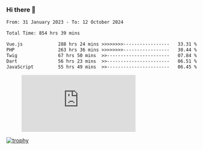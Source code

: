 ### Hi there 👋
<!--START_SECTION:waka-->

```txt
From: 31 January 2023 - To: 12 October 2024

Total Time: 854 hrs 39 mins

Vue.js             288 hrs 24 mins >>>>>>>>-----------------   33.31 %
PHP                263 hrs 36 mins >>>>>>>>-----------------   30.44 %
Twig               67 hrs 50 mins  >>-----------------------   07.84 %
Dart               56 hrs 23 mins  >>-----------------------   06.51 %
JavaScript         55 hrs 49 mins  >>-----------------------   06.45 %
```

<!--END_SECTION:waka-->
<!-- 
- 🔭 I’m currently working on ...
- 🌱 I’m currently learning ...
- 👯 I’m looking to collaborate on ...
- 🤔 I’m looking for help with ...
- 💬 Ask me about ...
- 📫 How to reach me: ...
- 😄 Pronouns: ...
- ⚡ Fun fact: ... -->


<figure><embed src="https://wakatime.com/share/@jakihanif/43c5af78-a69f-4ced-8cfc-b0822aa9be8f.svg"></embed></figure>

[![trophy](https://github-profile-trophy.vercel.app/?username=jakihanif23&rank=-A,-A)](https://github.com/jakihanif23)
